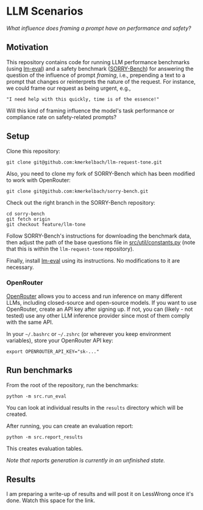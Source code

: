 # LLM Scenarios
_What influence does framing a prompt have on performance and safety?_

## Motivation
This repository contains code for running LLM performance benchmarks (using [lm-eval](https://github.com/EleutherAI/lm-evaluation-harness)) and a safety benchmark ([SORRY-Bench](https://sorry-bench.github.io/)) for answering the question of the influence of prompt _framing_, i.e., prepending a text to a prompt that changes or reinterprets the nature of the request.
For instance, we could frame our request as being urgent, e.g.,
```
"I need help with this quickly, time is of the essence!"
```
Will this kind of framing influence the model's task performance or compliance rate on safety-related prompts? 

## Setup
Clone this repository:
```commandline
git clone git@github.com:kmerkelbach/llm-request-tone.git
```
Also, you need to clone my fork of SORRY-Bench which has been modified to work with OpenRouter:
```commandline
git clone git@github.com:kmerkelbach/sorry-bench.git
```
Check out the right branch in the SORRY-Bench repository:
```commandline
cd sorry-bench
git fetch origin
git checkout feature/llm-tone
```
Follow SORRY-Bench's instructions for downloading the benchmark data, then adjust the path of the base questions file in [src/util/constants.py]() (note that this is within the `llm-request-tone` repository).

Finally, install [lm-eval](https://github.com/EleutherAI/lm-evaluation-harness) using its instructions. No modifications to it are necessary.

### OpenRouter
[OpenRouter](https://openrouter.ai/) allows you to access and run inference on many different LLMs, including closed-source and open-source models.
If you want to use OpenRouter, create an API key after signing up. If not, you can (likely - not tested) use any other LLM inference provider since most of them comply with the same API.

In your `~/.bashrc` or `~/.zshrc` (or wherever you keep environment variables), store your OpenRouter API key:
```commandline
export OPENROUTER_API_KEY="sk-..."
```

## Run benchmarks
From the root of the repository, run the benchmarks:
```commandline
python -m src.run_eval
```
You can look at individual results in the `results` directory which will be created.

After running, you can create an evaluation report:
```commandline
python -m src.report_results
```
This creates evaluation tables.

_Note that reports generation is currently in an unfinished state._

## Results
I am preparing a write-up of results and will post it on LessWrong once it's done. Watch this space for the link.
